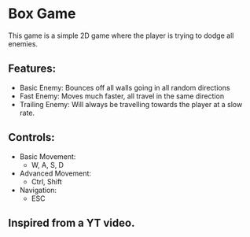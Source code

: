 # Box Game

This game is a simple 2D game where the player is trying to dodge all enemies.

## Features:
 - Basic Enemy: Bounces off all walls going in all random directions
 - Fast Enemy: Moves much faster, all travel in the same direction
 - Trailing Enemy: Will always be travelling towards the player at a slow rate.

## Controls:
 - Basic Movement: 
   - W, A, S, D
 - Advanced Movement: 
   - Ctrl, Shift
 - Navigation:
   - ESC

## Inspired from a YT video.
